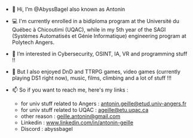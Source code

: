 - 👋 Hi, I’m @AbyssBagel also known as Antonin
- 💻 I'm currently enrolled in a bidiploma program at the Université du Québec à Chicoutimi (UQAC), while in my 5th year of the SAGI (Systèmes Automatisés et Génie Informatique) engineering program at Polytech Angers.
- 👀 I’m interested in Cybersecurity, OSINT, IA, VR and programming stuff !!
- 🐲 But I also enjoyed DnD and TTRPG games, video games (currently playing DS1 right now), music, films, climbing and a lot of stuff !!!

- 📫 So if you want to reach me, here's my links :
    - for univ stuff related to Angers : antonin.geille@etud.univ-angers.fr
    - for univ stuff related to UQAC : ageille@etu.uqac.ca
    - other reason : geille.antonin@gmail.com
    - Linkedin : www.linkedin.com/in/antonin-geille
    - Discord : abyssbagel

<!---
AbyssBagel/AbyssBagel is a ✨ special ✨ repository because its `README.md` (this file) appears on your GitHub profile.
You can click the Preview link to take a look at your changes.
--->
